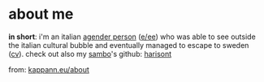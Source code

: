 # about me

**in short**: i'm an italian [agender person](https://en.pronouns.page/@kappanneo) ([e/ee](https://kappann.eu/pronomee)) who was able to see outside the italian cultural bubble and eventually managed to escape to sweden ([cv](https://kappann.eu/cv)). 
check out also my [sambo](https://sverigesradio.se/artikel/what-does-it-mean-to-be-a-sambo-in-sweden)'s github: [harisont](../../../../harisont)

from: [kappann.eu/about](https://kappann.eu/about)
